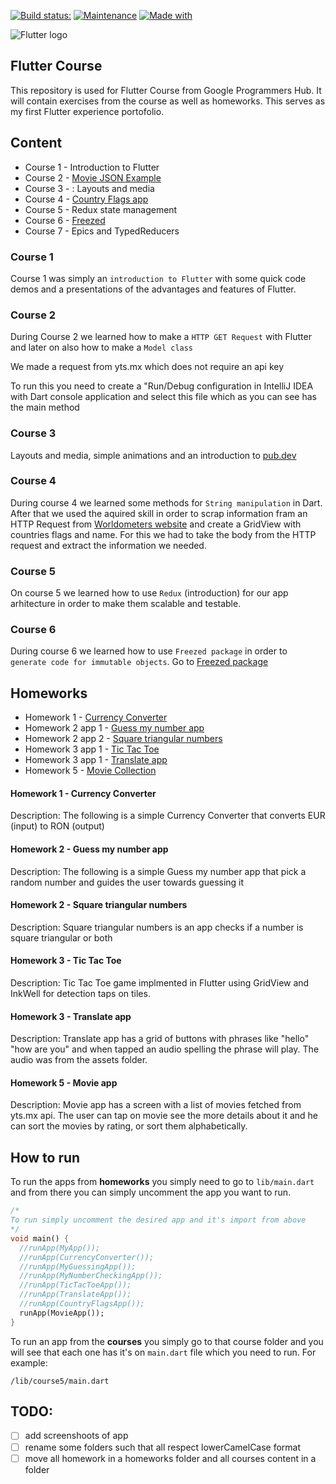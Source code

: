 [![Build status:](https://github.com/CiucurDaniel/FlutterCourse/workflows/UpCode/badge.svg)](https://github.com/CiucurDaniel/FlutterCourse/actions)
[![Maintenance](https://img.shields.io/badge/Maintained%3F-yes-green.svg)](https://github.com/CiucurDaniel/FlutterCourse/graphs/commit-activity)
[![Made with](https://img.shields.io/badge/Made%20with-Flutter-blue)](https://flutter.dev/)

![Flutter logo](https://cdn-media-1.freecodecamp.org/images/MiAWLAfns7pPgptcHFFPe8UAwMhPTPp3WWgt)
## Flutter Course

This repository is used for Flutter Course from Google Programmers Hub. It will contain exercises from the course as well as homeworks. This serves as my first Flutter experience portofolio.

## Content

   * Course 1 - Introduction to Flutter
   * Course 2 - [Movie JSON Example](https://github.com/CiucurDaniel/FlutterCourse/blob/master/lib/Course2/movieJsonExample.dart)
   * Course 3 - : Layouts and media
   * Course 4 - [Country Flags app](https://github.com/CiucurDaniel/FlutterCourse/blob/master/lib/course4/country_flags.dart)
   * Course 5 - Redux state management
   * Course 6 - [Freezed](https://pub.dev/packages/freezed)
   * Course 7 - Epics and TypedReducers
  
  ### **Course 1**
  
  Course 1 was simply an `introduction to Flutter` with some quick code demos and a presentations of the advantages and features of Flutter.
  
  ### **Course 2**
  
  During Course 2 we learned how to make a `HTTP GET Request` with Flutter
and later on also how to make a `Model class`

We made a request from yts.mx which does not require an api key

To run this you need to create a "Run/Debug configuration in IntelliJ IDEA
with Dart console application and select this file which as you can see has the main method

  ### **Course 3**
  
  Layouts and media, simple animations and an introduction to [pub.dev](https://pub.dev/)
  ### **Course 4**
  
  During course 4 we learned some methods for `String manipulation` in Dart. After that we used the aquired skill in order to scrap information fram an HTTP Request from [Worldometers website](https://www.worldometers.info) and create a GridView with countries flags and name. For this we had to take the body from the HTTP request and extract the information we needed.
  
  ### **Course 5**
  
  On course 5 we learned how to use `Redux` (introduction) for our app arhitecture in order to make them scalable and testable.
  
  ### **Course 6**
  
  During course 6 we learned how to use `Freezed package` in order to `generate code for immutable objects`. Go to [Freezed package](https://pub.dev/packages/freezed)

## Homeworks
  
   * Homework 1 - [Currency Converter](https://github.com/CiucurDaniel/FlutterCourse/blob/master/lib/Homework_1_CurrencyConverter/currency_converter.dart)
   * Homework 2 app 1 - [Guess my number app](https://github.com/CiucurDaniel/FlutterCourse/blob/master/lib/Homework_2_MoreApps/guess_my_number.dart)
   * Homework 2 app 2 - [Square triangular numbers](https://github.com/CiucurDaniel/FlutterCourse/blob/master/lib/Homework_2_MoreApps/square_triangular_numbers.dart)
   * Homework 3 app 1 - [Tic Tac Toe](https://github.com/CiucurDaniel/FlutterCourse/blob/master/lib/homework_3_apps/tic_tac_toe.dart)
   * Homework 3 app 1 - [Translate app](https://github.com/CiucurDaniel/FlutterCourse/blob/master/lib/homework_3_apps/translate_app.dart)
   * Homework 5 - [Movie Collection](https://github.com/CiucurDaniel/FlutterCourse/tree/master/lib/homework_5)
 
  
  #### Homework 1 - **Currency Converter**
  
  Description: The following is a simple Currency Converter that converts EUR (input) to RON (output)
  
   #### Homework 2 - **Guess my number app**
  <p>Description: The following is a simple Guess my number app that pick a random number and guides the user towards guessing it
  
   #### Homework 2 - **Square triangular numbers**
  Description: Square triangular numbers is an app checks if a number is square triangular or both
  
   #### Homework 3 - **Tic Tac Toe**
  <p>Description: Tic Tac Toe game implmented in Flutter using GridView and InkWell for detection taps on tiles.
  
  #### Homework 3 - **Translate app**
  Description: Translate app has a grid of buttons with phrases like "hello" "how are you" and when tapped an audio spelling the phrase will play. The audio was from the assets folder.
  
  #### Homework 5 - **Movie app**
  
  Description: Movie app has a screen with a list of movies fetched from yts.mx api. The user can tap on movie see the more details about it and he can sort the movies by rating, or sort them alphabetically.
  
  ## How to run
  
  To run the apps from **homeworks** you simply need to go to `lib/main.dart` and from there you can simply uncomment the app you want to run.
  
  ```dart
  /*
To run simply uncomment the desired app and it's import from above
 */
void main() {
    //runApp(MyApp());
    //runApp(CurrencyConverter());
    //runApp(MyGuessingApp());
    //runApp(MyNumberCheckingApp());
    //runApp(TicTacToeApp());
    //runApp(TranslateApp());
    //runApp(CountryFlagsApp());
    runApp(MovieApp());
}
  ```
  To run an app from the **courses** you simply go to that course folder and you will see that each one has it's on `main.dart` file which you need to run. For example:
  ```
  /lib/course5/main.dart
  ```
  
 ## TODO:
 * [ ] add screenshoots of app 
 * [ ] rename some folders such that all respect lowerCamelCase format
 * [ ] move all homework in a homeworks folder and all courses content in a folder

